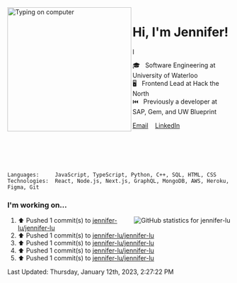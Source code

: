 <img alt="Typing on computer" align="left" src="https://user-images.githubusercontent.com/49915445/159070893-e409d37a-b21e-4943-91de-8976e11f349b.gif" height="280" />

# Hi, I'm Jennifer!

<img alt="I enjoy programming, visual arts, and going on long walks." src="https://user-images.githubusercontent.com/49915445/159123311-2eba7ea0-734c-486e-8dd2-bd563fe2268d.gif" height="15" />

🎓&nbsp;&nbsp;&nbsp;Software Engineering at University of Waterloo  
🖥️&nbsp;&nbsp;&nbsp;Frontend Lead at Hack the North  
⏮️&nbsp;&nbsp;&nbsp;Previously a developer at SAP, Gem, and UW Blueprint  

[Email](mailto:jenniferlugm@gmail.com)&nbsp;&nbsp;&nbsp;
[LinkedIn](https://www.linkedin.com/in/-jennifer/)&nbsp;&nbsp;&nbsp;
<!--[Resume](https://drive.google.com/file/d/1l65_ZBPLEwe_3t7iUaPOBx5tyXwLtTzx/view?usp=sharing)&nbsp;&nbsp;&nbsp;-->

<br /><br /><br /><br />

```
Languages:     JavaScript, TypeScript, Python, C++, SQL, HTML, CSS
Technologies:  React, Node.js, Next.js, GraphQL, MongoDB, AWS, Heroku, Figma, Git
```

### I'm working on...

<img align=right alt="GitHub statistics for jennifer-lu" src="https://github-readme-stats-git-masterrstaa-rickstaa.vercel.app/api?username=jennifer-lu&count_private=true&hide_title=true&hide_border=true&show_icons=true&bg_color=e9e3d9&text_color=817a69&title_color=817a69&icon_color=817a69" />

<!--RECENT_ACTIVITY:start-->
1. ⬆️ Pushed 1 commit(s) to [jennifer-lu/jennifer-lu](https://github.com/jennifer-lu/jennifer-lu)
2. ⬆️ Pushed 1 commit(s) to [jennifer-lu/jennifer-lu](https://github.com/jennifer-lu/jennifer-lu)
3. ⬆️ Pushed 1 commit(s) to [jennifer-lu/jennifer-lu](https://github.com/jennifer-lu/jennifer-lu)
4. ⬆️ Pushed 1 commit(s) to [jennifer-lu/jennifer-lu](https://github.com/jennifer-lu/jennifer-lu)
5. ⬆️ Pushed 1 commit(s) to [jennifer-lu/jennifer-lu](https://github.com/jennifer-lu/jennifer-lu)
<!--RECENT_ACTIVITY:end-->

<!--RECENT_ACTIVITY:last_update-->
Last Updated: Thursday, January 12th, 2023, 2:27:22 PM
<!--RECENT_ACTIVITY:last_update_end-->

